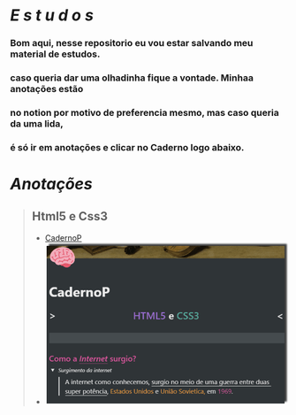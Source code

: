 # *E s t u d o s*
### Bom aqui, nesse repositorio eu vou estar salvando meu material de estudos.
### caso queria dar uma olhadinha fique a vontade. Minhaa anotações estão
### no notion por motivo de preferencia mesmo, mas caso queria da uma lida,
### é só ir em anotações e clicar no Caderno logo abaixo. 

# ***Anotações***

> ## Html5 e Css3
>
> - [CadernoP](https://www.notion.so/CadernoP-ebb6e013cf5244c2824d57f90d65e309)
> - ![Conteudo do caderno](https://github.com/NiziulLuizin/EstudosP/blob/main/GifCaderno.gif)

